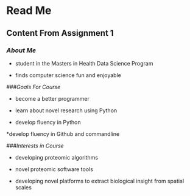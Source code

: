 # **Read Me** 

## Content From Assignment 1 

### _About Me_
 
* student in the Masters in Health Data Science Program

* finds computer science fun and enjoyable
 

###_Goals For Course_
* become a better programmer
 
* learn about novel research using Python

* develop fluency in Python  

*develop fluency in Github and commandline 

###_Interests in Course_

* developing proteomic algorithms
 
* novel proteomic software tools 

* developing novel platforms to extract biological insight from spatial scales

